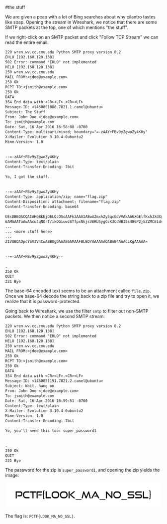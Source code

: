 #the stuff

We are given a pcap with a lot of Bing searches about why cilantro tastes like soap. Opening the stream in Wireshark, we notice that there are some SMTP packets at the top, one of which mentions "the stuff".

If we right-click on an SMTP packet and click "Follow TCP Stream" we can read the entire email:

```
220 wren.wv.cc.cmu.edu Python SMTP proxy version 0.2
EHLO [192.168.120.138]
502 Error: command "EHLO" not implemented
HELO [192.168.120.138]
250 wren.wv.cc.cmu.edu
MAIL FROM:<jdoe@example.com>
250 Ok
RCPT TO:<jsmith@example.com>
250 Ok
DATA
354 End data with <CR><LF>.<CR><LF>
Message-ID: <1460851088.7821.1.camel@ubuntu>
Subject: The Stuff
From: John Doe <jdoe@example.com>
To: jsmith@example.com
Date: Sat, 16 Apr 2016 16:58:08 -0700
Content-Type: multipart/mixed; boundary="=-zAAY+FBv9yZgwoZy4KHy"
X-Mailer: Evolution 3.10.4-0ubuntu2 
Mime-Version: 1.0


--=-zAAY+FBv9yZgwoZy4KHy
Content-Type: text/plain
Content-Transfer-Encoding: 7bit

Yo, I got the stuff.


--=-zAAY+FBv9yZgwoZy4KHy
Content-Type: application/zip; name="flag.zip"
Content-Disposition: attachment; filename="flag.zip"
Content-Transfer-Encoding: base64

UEsDBBQACQAIAHGBkEjDELQcOSoAAFk3AAAIABwAZmxhZy5qcGdVVAkAA6XGElfKxhJXdXgLAAEE
6AMAAAToAwAAcu3qNOrf/ikOGiuwzSTfpxNkjsV6RU5ygGcK3CdWBI5s486P2jSZZMCE1dsgcB5C
...
... <more stuff here>
...
Z1VUBQADpcYSV3V4CwABBOgDAAAE6AMAAFBLBQYAAAAAAQABAE4AAACLKgAAAAA=


--=-zAAY+FBv9yZgwoZy4KHy--

.
250 Ok
QUIT
221 Bye
```

The base-64 encoded text seems to be an attachment called `file.zip`. Once we base-64 decode the string back to a zip file and try to open it, we realize that it is password-protected.

Going back to Wireshark, we use the filter `smtp` to filter out non-SMTP packets. We then notice a second SMTP stream:

```
220 wren.wv.cc.cmu.edu Python SMTP proxy version 0.2
EHLO [192.168.120.138]
502 Error: command "EHLO" not implemented
HELO [192.168.120.138]
250 wren.wv.cc.cmu.edu
MAIL FROM:<jdoe@example.com>
250 Ok
RCPT TO:<jsmith@example.com>
250 Ok
DATA
354 End data with <CR><LF>.<CR><LF>
Message-ID: <1460851191.7821.2.camel@ubuntu>
Subject: Wait, hang on
From: John Doe <jdoe@example.com>
To: jsmith@example.com
Date: Sat, 16 Apr 2016 16:59:51 -0700
Content-Type: text/plain
X-Mailer: Evolution 3.10.4-0ubuntu2 
Mime-Version: 1.0
Content-Transfer-Encoding: 7bit

Yo, you'll need this too: super_password1


.
250 Ok
QUIT
221 Bye
```

The password for the zip is `super_password1`, and opening the zip yields the image:

![flag](https://github.com/TechSecCTF/writeups/blob/master/plaidctf2016/thestuff/flag.jpg)

The flag is: `PCTF{LOOK_MA_NO_SSL}`.
